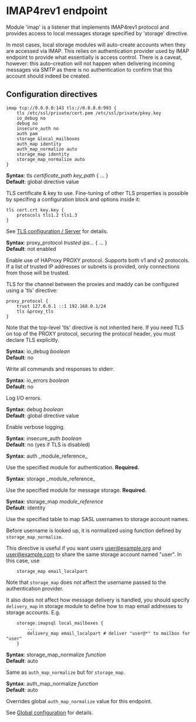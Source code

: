 # IMAP4rev1 endpoint

Module 'imap' is a listener that implements IMAP4rev1 protocol and provides
access to local messages storage specified by 'storage' directive.

In most cases, local storage modules will auto-create accounts when they are
accessed via IMAP. This relies on authentication provider used by IMAP endpoint
to provide what essentially is access control. There is a caveat, however: this
auto-creation will not happen when delivering incoming messages via SMTP as
there is no authentication to confirm that this account should indeed be
created.

## Configuration directives

```
imap tcp://0.0.0.0:143 tls://0.0.0.0:993 {
    tls /etc/ssl/private/cert.pem /etc/ssl/private/pkey.key
    io_debug no
    debug no
    insecure_auth no
    auth pam
    storage &local_mailboxes
    auth_map identity
    auth_map_normalize auto
    storage_map identity
    storage_map_normalize auto
}
```

**Syntax**: tls _certificate\_path_ _key\_path_ { ... } <br>
**Default**: global directive value

TLS certificate & key to use. Fine-tuning of other TLS properties is possible
by specifing a configuration block and options inside it:
```
tls cert.crt key.key {
    protocols tls1.2 tls1.3
}
```

See [TLS configuration / Server](/reference/tls/#server-side) for details.

**Syntax**: proxy_protocol _trusted ips..._ { ... } <br>
**Default**: not enabled

Enable use of HAProxy PROXY protocol. Supports both v1 and v2 protocols.
If a list of trusted IP addresses or subnets is provided, only connections
from those will be trusted.

TLS for the channel between the proxies and maddy can be configured
using a 'tls' directive:
```
proxy_protocol {
    trust 127.0.0.1 ::1 192.168.0.1/24
    tls &proxy_tls
}
```
Note that the top-level 'tls' directive is not inherited here. If you
need TLS on top of the PROXY protocol, securing the protocol header,
you must declare TLS explicitly.

**Syntax**: io\_debug _boolean_ <br>
**Default**: no

Write all commands and responses to stderr.

**Syntax**: io\_errors _boolean_ <br>
**Default**: no

Log I/O errors.

**Syntax**: debug _boolean_ <br>
**Default**: global directive value

Enable verbose logging.

**Syntax**: insecure\_auth _boolean_ <br>
**Default**: no (yes if TLS is disabled)

**Syntax**: auth _module\_reference\_

Use the specified module for authentication.
**Required.**

**Syntax**: storage _module\_reference\_

Use the specified module for message storage.
**Required.**

**Syntax**: storage\_map _module\_reference_ <br>
**Default**: identity

Use the specified table to map SASL usernames to storage account names.

Before username is looked up, it is normalized using function defined by
`storage_map_normalize`.

This directive is useful if you want users user@example.org and user@example.com
to share the same storage account named "user". In this case, use
```
    storage_map email_localpart
```

Note that `storage_map` does not affect the username passed to the
authentication provider.

It also does not affect how message delivery is handled, you should specify
`delivery_map` in storage module to define how to map email addresses
to storage accounts. E.g.
```
    storage.imapsql local_mailboxes {
        ...
        delivery_map email_localpart # deliver "user@*" to mailbox for "user"
    }
```

**Syntax**: storage\_map_normalize _function_ <br>
**Default**: auto

Same as `auth_map_normalize` but for `storage_map`.

**Syntax**: auth\_map_normalize _function_ <br>
**Default**: auto

Overrides global `auth_map_normalize` value for this endpoint.

See [Global configuration](/reference/global-config) for details.



